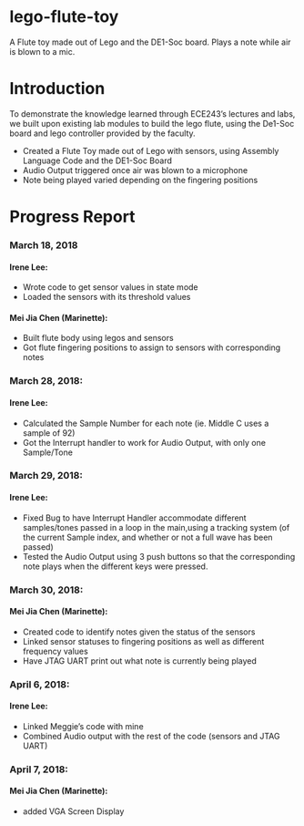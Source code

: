 # lego-flute-toy
A Flute toy made out of Lego and the DE1-Soc board. Plays a note while air is blown to a mic. 

# Introduction
To demonstrate the knowledge learned through ECE243’s lectures and labs, we built upon
existing lab modules to build the lego flute, using the De1-Soc board and lego controller provided by the faculty. 

- Created a Flute Toy made out of Lego with sensors, using Assembly Language Code and the DE1-Soc Board
- Audio Output triggered once air was blown to a microphone
- Note being played varied depending on the fingering positions

# Progress Report 
### March 18, 2018
#### Irene Lee: 
* Wrote code to get sensor values in state mode
* Loaded the sensors with its threshold values

#### Mei Jia Chen (Marinette):
* Built flute body using legos and sensors
* Got flute fingering positions to assign to sensors with corresponding notes

### March 28, 2018:
#### Irene Lee:
* Calculated the Sample Number for each note (ie. Middle C uses a sample of 92)
* Got the Interrupt handler to work for Audio Output, with only one Sample/Tone 

### March 29, 2018:
#### Irene Lee:
* Fixed Bug to have Interrupt Handler accommodate different samples/tones passed in a loop in the main,using a tracking system (of the current Sample index, and whether or not a full wave has been passed)
* Tested the Audio Output using 3 push buttons so that the corresponding note plays when the different keys were pressed.

### March 30, 2018:
#### Mei Jia Chen (Marinette):
* Created code to identify notes given the status of the sensors
* Linked sensor statuses to fingering positions as well as different frequency values
* Have JTAG UART print out what note is currently being played

### April 6, 2018:
#### Irene Lee:
* Linked Meggie’s code with mine
* Combined Audio output with the rest of the code (sensors and JTAG UART)


### April 7, 2018:
#### Mei Jia Chen (Marinette):
* added VGA Screen Display


